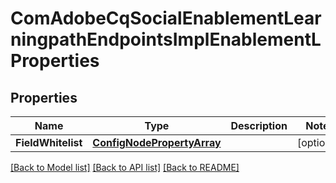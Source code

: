 # ComAdobeCqSocialEnablementLearningpathEndpointsImplEnablementLProperties

## Properties
Name | Type | Description | Notes
------------ | ------------- | ------------- | -------------
**FieldWhitelist** | [**ConfigNodePropertyArray**](configNodePropertyArray.md) |  | [optional] 

[[Back to Model list]](../README.md#documentation-for-models) [[Back to API list]](../README.md#documentation-for-api-endpoints) [[Back to README]](../README.md)


